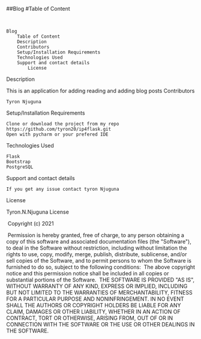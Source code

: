 ##Blog
#Table of Content

​

    Blog
        Table of Content
        Description
        Contributors
        Setup/Installation Requirements
        Technologies Used
        Support and contact details
            License

Description

This is an application for adding reading and adding blog posts
Contributors

    Tyron Njuguna

Setup/Installation Requirements

    Clone or download the project from my repo https://github.com/tyron20/ip4flask.git
    Open with pycharm or your prefered IDE


Technologies Used

    Flask
    Bootstrap
    PostgreSQL

Support and contact details

    If you get any issue contact tyron Njuguna

License

Tyron.N.Njuguna License

​ Copyright (c) 2021

​ Permission is hereby granted, free of charge, to any person obtaining a copy of this software and associated documentation files (the "Software"), to deal in the Software without restriction, including without limitation the rights to use, copy, modify, merge, publish, distribute, sublicense, and/or sell copies of the Software, and to permit persons to whom the Software is furnished to do so, subject to the following conditions: ​ The above copyright notice and this permission notice shall be included in all copies or substantial portions of the Software. ​ THE SOFTWARE IS PROVIDED "AS IS", WITHOUT WARRANTY OF ANY KIND, EXPRESS OR IMPLIED, INCLUDING BUT NOT LIMITED TO THE WARRANTIES OF MERCHANTABILITY, FITNESS FOR A PARTICULAR PURPOSE AND NONINFRINGEMENT. IN NO EVENT SHALL THE AUTHORS OR COPYRIGHT HOLDERS BE LIABLE FOR ANY CLAIM, DAMAGES OR OTHER LIABILITY, WHETHER IN AN ACTION OF CONTRACT, TORT OR OTHERWISE, ARISING FROM, OUT OF OR IN CONNECTION WITH THE SOFTWARE OR THE USE OR OTHER DEALINGS IN THE SOFTWARE.
